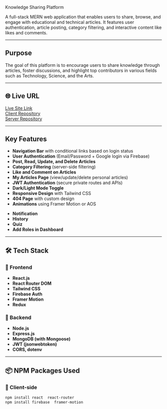  Knowledge Sharing Platform

A full-stack MERN web application that enables users to share, browse, and engage with educational and technical articles. It features user authentication, article posting, category filtering, and interactive content like likes and comments.

---

##  Purpose

The goal of this platform is to encourage users to share knowledge through articles, foster discussions, and highlight top contributors in various fields such as Technology, Science, and the Arts.

---

## 🌐 Live URL

 [Live Site Link]()  
 [Client Repository](https://github.com/Programming-Hero-Web-Course4/b11a11-client-side-sharminakter0)  
 [Server Repository](https://github.com/Programming-Hero-Web-Course4/b11a11-server-side-sharminakter0)

---

## Key Features

- **Navigation Bar** with conditional links based on login status
-  **User Authentication** (Email/Password + Google login via Firebase)
-  **Post, Read, Update, and Delete Articles**
-  **Category Filtering** (server-side filtering)
-  **Like and Comment on Articles**
-  **My Articles Page** (view/update/delete personal articles)
-  **JWT Authentication** (secure private routes and APIs)
-  **Dark/Light Mode Toggle**
-  **Responsive Design** with Tailwind CSS
-  **404 Page** with custom design
-  **Animations** using Framer Motion or AOS

<!-- Add new Features -->
- **Notification**
- **History**
- **Quiz**
- **Add Roles in Dashboard**


---

## 🛠 Tech Stack

### 🧩 Frontend
- **React.js**
- **React Router DOM**
- **Tailwind CSS**
- **Firebase Auth**
- **Framer Motion**
- **Redux**          

### 🧩 Backend
- **Node.js**
- **Express.js**
- **MongoDB (with Mongoose)**
- **JWT (jsonwebtoken)**
- **CORS, dotenv**

---

## 📦 NPM Packages Used

### 🔹 Client-side
```bash
npm install react  react-router
npm install firebase  framer-motion

